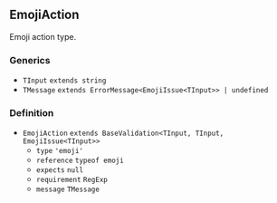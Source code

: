 EmojiAction
-----------

Emoji action type.

### Generics

*   `TInput` `extends string`
*   `TMessage` `extends ErrorMessage<EmojiIssue<TInput>> | undefined`

### Definition

*   `EmojiAction` `extends BaseValidation<TInput, TInput, EmojiIssue<TInput>>`
    *   `type` `'emoji'`
    *   `reference` `typeof emoji`
    *   `expects` `null`
    *   `requirement` `RegExp`
    *   `message` `TMessage`